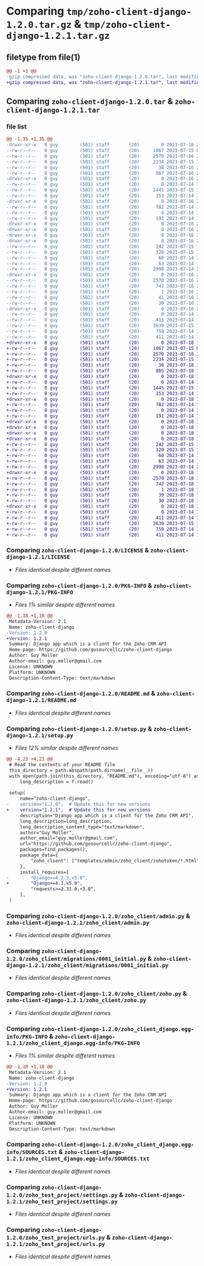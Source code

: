 # Comparing `tmp/zoho-client-django-1.2.0.tar.gz` & `tmp/zoho-client-django-1.2.1.tar.gz`

## filetype from file(1)

```diff
@@ -1 +1 @@
-gzip compressed data, was "zoho-client-django-1.2.0.tar", last modified: Sun Jul 16 22:38:14 2023, max compression
+gzip compressed data, was "zoho-client-django-1.2.1.tar", last modified: Tue Jul 18 12:02:45 2023, max compression
```

## Comparing `zoho-client-django-1.2.0.tar` & `zoho-client-django-1.2.1.tar`

### file list

```diff
@@ -1,35 +1,35 @@
-drwxr-xr-x   0 guy        (501) staff       (20)        0 2023-07-16 22:38:14.876592 zoho-client-django-1.2.0/
--rw-r--r--   0 guy        (501) staff       (20)     1067 2023-07-15 09:20:03.000000 zoho-client-django-1.2.0/LICENSE
--rw-r--r--   0 guy        (501) staff       (20)     2570 2023-07-16 22:38:14.876447 zoho-client-django-1.2.0/PKG-INFO
--rw-r--r--   0 guy        (501) staff       (20)     2234 2023-07-15 15:22:00.000000 zoho-client-django-1.2.0/README.md
--rw-r--r--   0 guy        (501) staff       (20)       38 2023-07-16 22:38:14.876640 zoho-client-django-1.2.0/setup.cfg
--rw-r--r--   0 guy        (501) staff       (20)      867 2023-07-16 22:37:59.000000 zoho-client-django-1.2.0/setup.py
-drwxr-xr-x   0 guy        (501) staff       (20)        0 2023-07-16 22:38:14.873652 zoho-client-django-1.2.0/zoho_client/
--rw-r--r--   0 guy        (501) staff       (20)        0 2023-07-14 11:11:08.000000 zoho-client-django-1.2.0/zoho_client/__init__.py
--rw-r--r--   0 guy        (501) staff       (20)     1445 2023-07-15 13:55:44.000000 zoho-client-django-1.2.0/zoho_client/admin.py
--rw-r--r--   0 guy        (501) staff       (20)      153 2023-07-14 11:11:09.000000 zoho-client-django-1.2.0/zoho_client/apps.py
-drwxr-xr-x   0 guy        (501) staff       (20)        0 2023-07-16 22:38:14.874122 zoho-client-django-1.2.0/zoho_client/migrations/
--rw-r--r--   0 guy        (501) staff       (20)      782 2023-07-14 12:22:01.000000 zoho-client-django-1.2.0/zoho_client/migrations/0001_initial.py
--rw-r--r--   0 guy        (501) staff       (20)        0 2023-07-14 11:11:08.000000 zoho-client-django-1.2.0/zoho_client/migrations/__init__.py
--rw-r--r--   0 guy        (501) staff       (20)      191 2023-07-14 11:17:43.000000 zoho-client-django-1.2.0/zoho_client/models.py
-drwxr-xr-x   0 guy        (501) staff       (20)        0 2023-07-16 22:38:14.871446 zoho-client-django-1.2.0/zoho_client/templates/
-drwxr-xr-x   0 guy        (501) staff       (20)        0 2023-07-16 22:38:14.871486 zoho-client-django-1.2.0/zoho_client/templates/admin/
-drwxr-xr-x   0 guy        (501) staff       (20)        0 2023-07-16 22:38:14.871525 zoho-client-django-1.2.0/zoho_client/templates/admin/zoho_client/
-drwxr-xr-x   0 guy        (501) staff       (20)        0 2023-07-16 22:38:14.874506 zoho-client-django-1.2.0/zoho_client/templates/admin/zoho_client/zohotoken/
--rw-r--r--   0 guy        (501) staff       (20)      242 2023-07-15 11:22:51.000000 zoho-client-django-1.2.0/zoho_client/templates/admin/zoho_client/zohotoken/fetch_tokens.html
--rw-r--r--   0 guy        (501) staff       (20)      320 2023-07-15 13:56:34.000000 zoho-client-django-1.2.0/zoho_client/templates/admin/zoho_client/zohotoken/zoho_token_change_list.html
--rw-r--r--   0 guy        (501) staff       (20)       60 2023-07-14 11:11:08.000000 zoho-client-django-1.2.0/zoho_client/tests.py
--rw-r--r--   0 guy        (501) staff       (20)       63 2023-07-14 11:11:08.000000 zoho-client-django-1.2.0/zoho_client/views.py
--rw-r--r--   0 guy        (501) staff       (20)     2998 2023-07-14 22:11:49.000000 zoho-client-django-1.2.0/zoho_client/zoho.py
-drwxr-xr-x   0 guy        (501) staff       (20)        0 2023-07-16 22:38:14.875230 zoho-client-django-1.2.0/zoho_client_django.egg-info/
--rw-r--r--   0 guy        (501) staff       (20)     2570 2023-07-16 22:38:14.000000 zoho-client-django-1.2.0/zoho_client_django.egg-info/PKG-INFO
--rw-r--r--   0 guy        (501) staff       (20)      742 2023-07-16 22:38:14.000000 zoho-client-django-1.2.0/zoho_client_django.egg-info/SOURCES.txt
--rw-r--r--   0 guy        (501) staff       (20)        1 2023-07-16 22:38:14.000000 zoho-client-django-1.2.0/zoho_client_django.egg-info/dependency_links.txt
--rw-r--r--   0 guy        (501) staff       (20)       41 2023-07-16 22:38:14.000000 zoho-client-django-1.2.0/zoho_client_django.egg-info/requires.txt
--rw-r--r--   0 guy        (501) staff       (20)       30 2023-07-16 22:38:14.000000 zoho-client-django-1.2.0/zoho_client_django.egg-info/top_level.txt
-drwxr-xr-x   0 guy        (501) staff       (20)        0 2023-07-16 22:38:14.876124 zoho-client-django-1.2.0/zoho_test_project/
--rw-r--r--   0 guy        (501) staff       (20)        0 2023-07-14 11:10:45.000000 zoho-client-django-1.2.0/zoho_test_project/__init__.py
--rw-r--r--   0 guy        (501) staff       (20)      411 2023-07-14 11:10:46.000000 zoho-client-django-1.2.0/zoho_test_project/asgi.py
--rw-r--r--   0 guy        (501) staff       (20)     3639 2023-07-15 10:11:01.000000 zoho-client-django-1.2.0/zoho_test_project/settings.py
--rw-r--r--   0 guy        (501) staff       (20)      759 2023-07-14 11:10:46.000000 zoho-client-django-1.2.0/zoho_test_project/urls.py
--rw-r--r--   0 guy        (501) staff       (20)      411 2023-07-14 11:10:46.000000 zoho-client-django-1.2.0/zoho_test_project/wsgi.py
+drwxr-xr-x   0 guy        (501) staff       (20)        0 2023-07-18 12:02:45.012724 zoho-client-django-1.2.1/
+-rw-r--r--   0 guy        (501) staff       (20)     1067 2023-07-15 09:20:03.000000 zoho-client-django-1.2.1/LICENSE
+-rw-r--r--   0 guy        (501) staff       (20)     2570 2023-07-18 12:02:45.012583 zoho-client-django-1.2.1/PKG-INFO
+-rw-r--r--   0 guy        (501) staff       (20)     2234 2023-07-15 15:22:00.000000 zoho-client-django-1.2.1/README.md
+-rw-r--r--   0 guy        (501) staff       (20)       38 2023-07-18 12:02:45.012766 zoho-client-django-1.2.1/setup.cfg
+-rw-r--r--   0 guy        (501) staff       (20)      865 2023-07-18 12:01:26.000000 zoho-client-django-1.2.1/setup.py
+drwxr-xr-x   0 guy        (501) staff       (20)        0 2023-07-18 12:02:45.008905 zoho-client-django-1.2.1/zoho_client/
+-rw-r--r--   0 guy        (501) staff       (20)        0 2023-07-14 11:11:08.000000 zoho-client-django-1.2.1/zoho_client/__init__.py
+-rw-r--r--   0 guy        (501) staff       (20)     1445 2023-07-15 13:55:44.000000 zoho-client-django-1.2.1/zoho_client/admin.py
+-rw-r--r--   0 guy        (501) staff       (20)      153 2023-07-14 11:11:09.000000 zoho-client-django-1.2.1/zoho_client/apps.py
+drwxr-xr-x   0 guy        (501) staff       (20)        0 2023-07-18 12:02:45.009413 zoho-client-django-1.2.1/zoho_client/migrations/
+-rw-r--r--   0 guy        (501) staff       (20)      782 2023-07-14 12:22:01.000000 zoho-client-django-1.2.1/zoho_client/migrations/0001_initial.py
+-rw-r--r--   0 guy        (501) staff       (20)        0 2023-07-14 11:11:08.000000 zoho-client-django-1.2.1/zoho_client/migrations/__init__.py
+-rw-r--r--   0 guy        (501) staff       (20)      191 2023-07-14 11:17:43.000000 zoho-client-django-1.2.1/zoho_client/models.py
+drwxr-xr-x   0 guy        (501) staff       (20)        0 2023-07-18 12:02:45.006365 zoho-client-django-1.2.1/zoho_client/templates/
+drwxr-xr-x   0 guy        (501) staff       (20)        0 2023-07-18 12:02:45.006405 zoho-client-django-1.2.1/zoho_client/templates/admin/
+drwxr-xr-x   0 guy        (501) staff       (20)        0 2023-07-18 12:02:45.006446 zoho-client-django-1.2.1/zoho_client/templates/admin/zoho_client/
+drwxr-xr-x   0 guy        (501) staff       (20)        0 2023-07-18 12:02:45.009826 zoho-client-django-1.2.1/zoho_client/templates/admin/zoho_client/zohotoken/
+-rw-r--r--   0 guy        (501) staff       (20)      242 2023-07-15 11:22:51.000000 zoho-client-django-1.2.1/zoho_client/templates/admin/zoho_client/zohotoken/fetch_tokens.html
+-rw-r--r--   0 guy        (501) staff       (20)      320 2023-07-15 13:56:34.000000 zoho-client-django-1.2.1/zoho_client/templates/admin/zoho_client/zohotoken/zoho_token_change_list.html
+-rw-r--r--   0 guy        (501) staff       (20)       60 2023-07-14 11:11:08.000000 zoho-client-django-1.2.1/zoho_client/tests.py
+-rw-r--r--   0 guy        (501) staff       (20)       63 2023-07-14 11:11:08.000000 zoho-client-django-1.2.1/zoho_client/views.py
+-rw-r--r--   0 guy        (501) staff       (20)     2998 2023-07-14 22:11:49.000000 zoho-client-django-1.2.1/zoho_client/zoho.py
+drwxr-xr-x   0 guy        (501) staff       (20)        0 2023-07-18 12:02:45.011313 zoho-client-django-1.2.1/zoho_client_django.egg-info/
+-rw-r--r--   0 guy        (501) staff       (20)     2570 2023-07-18 12:02:44.000000 zoho-client-django-1.2.1/zoho_client_django.egg-info/PKG-INFO
+-rw-r--r--   0 guy        (501) staff       (20)      742 2023-07-18 12:02:44.000000 zoho-client-django-1.2.1/zoho_client_django.egg-info/SOURCES.txt
+-rw-r--r--   0 guy        (501) staff       (20)        1 2023-07-18 12:02:44.000000 zoho-client-django-1.2.1/zoho_client_django.egg-info/dependency_links.txt
+-rw-r--r--   0 guy        (501) staff       (20)       39 2023-07-18 12:02:44.000000 zoho-client-django-1.2.1/zoho_client_django.egg-info/requires.txt
+-rw-r--r--   0 guy        (501) staff       (20)       30 2023-07-18 12:02:44.000000 zoho-client-django-1.2.1/zoho_client_django.egg-info/top_level.txt
+drwxr-xr-x   0 guy        (501) staff       (20)        0 2023-07-18 12:02:45.012301 zoho-client-django-1.2.1/zoho_test_project/
+-rw-r--r--   0 guy        (501) staff       (20)        0 2023-07-14 11:10:45.000000 zoho-client-django-1.2.1/zoho_test_project/__init__.py
+-rw-r--r--   0 guy        (501) staff       (20)      411 2023-07-14 11:10:46.000000 zoho-client-django-1.2.1/zoho_test_project/asgi.py
+-rw-r--r--   0 guy        (501) staff       (20)     3639 2023-07-15 10:11:01.000000 zoho-client-django-1.2.1/zoho_test_project/settings.py
+-rw-r--r--   0 guy        (501) staff       (20)      759 2023-07-14 11:10:46.000000 zoho-client-django-1.2.1/zoho_test_project/urls.py
+-rw-r--r--   0 guy        (501) staff       (20)      411 2023-07-14 11:10:46.000000 zoho-client-django-1.2.1/zoho_test_project/wsgi.py
```

### Comparing `zoho-client-django-1.2.0/LICENSE` & `zoho-client-django-1.2.1/LICENSE`

 * *Files identical despite different names*

### Comparing `zoho-client-django-1.2.0/PKG-INFO` & `zoho-client-django-1.2.1/PKG-INFO`

 * *Files 1% similar despite different names*

```diff
@@ -1,10 +1,10 @@
 Metadata-Version: 2.1
 Name: zoho-client-django
-Version: 1.2.0
+Version: 1.2.1
 Summary: Django app which is a client for the Zoho CRM API
 Home-page: https://github.com/gosourcellc/zoho-client-django
 Author: Guy Moller
 Author-email: guy.moller@gmail.com
 License: UNKNOWN
 Platform: UNKNOWN
 Description-Content-Type: text/markdown
```

### Comparing `zoho-client-django-1.2.0/README.md` & `zoho-client-django-1.2.1/README.md`

 * *Files identical despite different names*

### Comparing `zoho-client-django-1.2.0/setup.py` & `zoho-client-django-1.2.1/setup.py`

 * *Files 12% similar despite different names*

```diff
@@ -4,23 +4,23 @@
 # Read the contents of your README file
 this_directory = path.abspath(path.dirname(__file__))
 with open(path.join(this_directory, "README.md"), encoding="utf-8") as f:
     long_description = f.read()
 
 setup(
     name="zoho-client-django",
-    version="1.2.0",  # Update this for new versions
+    version="1.2.1",  # Update this for new versions
     description="Django app which is a client for the Zoho CRM API",
     long_description=long_description,
     long_description_content_type="text/markdown",
     author="Guy Moller",
     author_email="guy.moller@gmail.com",
     url="https://github.com/gosourcellc/zoho-client-django",
     packages=find_packages(),
     package_data={
         "zoho_client": ["templates/admin/zoho_client/zohotoken/*.html"],
     },
     install_requires=[
-        "Django>=4.2.3,<5.0",
+        "Django>=4.1,<5.0",
         "requests>=2.31.0,<3.0",
     ],
 )
```

### Comparing `zoho-client-django-1.2.0/zoho_client/admin.py` & `zoho-client-django-1.2.1/zoho_client/admin.py`

 * *Files identical despite different names*

### Comparing `zoho-client-django-1.2.0/zoho_client/migrations/0001_initial.py` & `zoho-client-django-1.2.1/zoho_client/migrations/0001_initial.py`

 * *Files identical despite different names*

### Comparing `zoho-client-django-1.2.0/zoho_client/zoho.py` & `zoho-client-django-1.2.1/zoho_client/zoho.py`

 * *Files identical despite different names*

### Comparing `zoho-client-django-1.2.0/zoho_client_django.egg-info/PKG-INFO` & `zoho-client-django-1.2.1/zoho_client_django.egg-info/PKG-INFO`

 * *Files 1% similar despite different names*

```diff
@@ -1,10 +1,10 @@
 Metadata-Version: 2.1
 Name: zoho-client-django
-Version: 1.2.0
+Version: 1.2.1
 Summary: Django app which is a client for the Zoho CRM API
 Home-page: https://github.com/gosourcellc/zoho-client-django
 Author: Guy Moller
 Author-email: guy.moller@gmail.com
 License: UNKNOWN
 Platform: UNKNOWN
 Description-Content-Type: text/markdown
```

### Comparing `zoho-client-django-1.2.0/zoho_client_django.egg-info/SOURCES.txt` & `zoho-client-django-1.2.1/zoho_client_django.egg-info/SOURCES.txt`

 * *Files identical despite different names*

### Comparing `zoho-client-django-1.2.0/zoho_test_project/settings.py` & `zoho-client-django-1.2.1/zoho_test_project/settings.py`

 * *Files identical despite different names*

### Comparing `zoho-client-django-1.2.0/zoho_test_project/urls.py` & `zoho-client-django-1.2.1/zoho_test_project/urls.py`

 * *Files identical despite different names*

